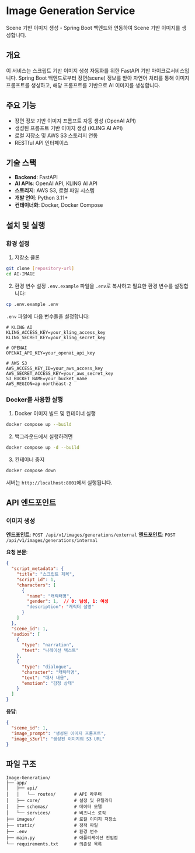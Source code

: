 # Image Generation Service

Scene 기반 이미지 생성 - Spring Boot 백엔드와 연동하여 Scene 기반 이미지를 생성합니다.

## 개요

이 서비스는 스크립트 기반 이미지 생성 자동화를 위한 FastAPI 기반 마이크로서비스입니다. Spring Boot 백엔드로부터 장면(scene) 정보를 받아 자연어 처리를 통해 이미지 프롬프트를 생성하고, 해당 프롬프트를 기반으로 AI 이미지를 생성합니다.

## 주요 기능

- 장면 정보 기반 이미지 프롬프트 자동 생성 (OpenAI API)
- 생성된 프롬프트 기반 이미지 생성 (KLING AI API)
- 로컬 저장소 및 AWS S3 스토리지 연동
- RESTful API 인터페이스

## 기술 스택

- **Backend**: FastAPI
- **AI APIs**: OpenAI API, KLING AI API
- **스토리지**: AWS S3, 로컬 파일 시스템
- **개발 언어**: Python 3.11+
- **컨테이너화**: Docker, Docker Compose

## 설치 및 실행

### 환경 설정

1. 저장소 클론
```bash
git clone [repository-url]
cd AI-IMAGE
```

2. 환경 변수 설정
`.env.example` 파일을 `.env`로 복사하고 필요한 환경 변수를 설정합니다:
```bash
cp .env.example .env
```

`.env` 파일에 다음 변수들을 설정합니다:
```
# KLING AI
KLING_ACCESS_KEY=your_kling_access_key
KLING_SECRET_KEY=your_kling_secret_key

# OPENAI
OPENAI_API_KEY=your_openai_api_key

# AWS S3
AWS_ACCESS_KEY_ID=your_aws_access_key
AWS_SECRET_ACCESS_KEY=your_aws_secret_key
S3_BUCKET_NAME=your_bucket_name
AWS_REGION=ap-northeast-2
```

### Docker를 사용한 실행

1. Docker 이미지 빌드 및 컨테이너 실행
```bash
docker compose up --build
```

2. 백그라운드에서 실행하려면
```bash
docker compose up -d --build
```

3. 컨테이너 중지
```bash
docker compose down
```

서버는 `http://localhost:8001`에서 실행됩니다.

## API 엔드포인트

### 이미지 생성 

**엔드포인트**: `POST /api/v1/images/generations/external`
**엔드포인트**: `POST /api/v1/images/generations/internal`

**요청 본문**:
```json
{
  "script_metadata": {
    "title": "스크립트 제목",
    "script_id": 1,
    "characters": [
      {
        "name": "캐릭터명",
        "gender": 1,  // 0: 남성, 1: 여성
        "description": "캐릭터 설명"
      }
    ]
  },
  "scene_id": 1,
  "audios": [
    {
      "type": "narration",
      "text": "나레이션 텍스트"
    },
    {
      "type": "dialogue",
      "character": "캐릭터명",
      "text": "대사 내용",
      "emotion": "감정 상태"
    }
  ]
}
```

**응답**:
```json
{
  "scene_id": 1,
  "image_prompt": "생성된 이미지 프롬프트",
  "image_s3url": "생성된 이미지의 S3 URL"
}
```

## 파일 구조

```
Image-Generation/
├── app/
│   ├── api/
│   │   └── routes/       # API 라우터
│   ├── core/             # 설정 및 유틸리티
│   ├── schemas/          # 데이터 모델
│   └── services/         # 비즈니스 로직
├── images/               # 로컬 이미지 저장소
├── static/               # 정적 파일
├── .env                  # 환경 변수
├── main.py               # 애플리케이션 진입점
└── requirements.txt      # 의존성 목록
```